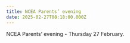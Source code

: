 ```yaml
---
title: NCEA Parents’ evening
date: 2025-02-27T08:18:00.000Z
---
```

NCEA Parents’ evening - Thursday 27 February.
